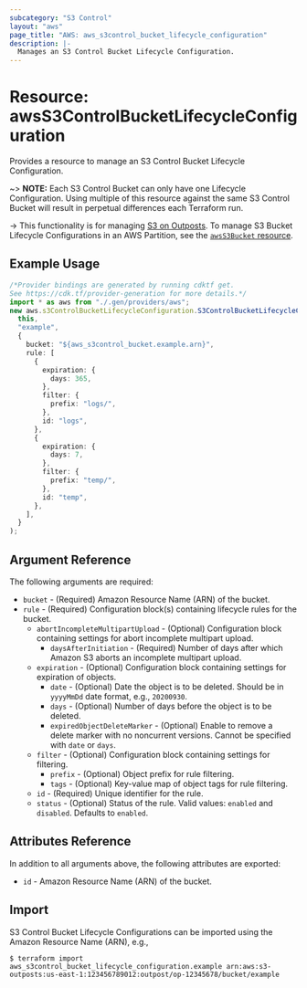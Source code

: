 ```yaml
---
subcategory: "S3 Control"
layout: "aws"
page_title: "AWS: aws_s3control_bucket_lifecycle_configuration"
description: |-
  Manages an S3 Control Bucket Lifecycle Configuration.
---
```


# Resource: awsS3ControlBucketLifecycleConfiguration

Provides a resource to manage an S3 Control Bucket Lifecycle Configuration.

\~> **NOTE:** Each S3 Control Bucket can only have one Lifecycle Configuration. Using multiple of this resource against the same S3 Control Bucket will result in perpetual differences each Terraform run.

\-> This functionality is for managing [S3 on Outposts](https://docs.aws.amazon.com/AmazonS3/latest/dev/S3onOutposts.html). To manage S3 Bucket Lifecycle Configurations in an AWS Partition, see the [`awsS3Bucket` resource](/docs/providers/aws/r/s3_bucket.html).

## Example Usage

```typescript
/*Provider bindings are generated by running cdktf get.
See https://cdk.tf/provider-generation for more details.*/
import * as aws from "./.gen/providers/aws";
new aws.s3ControlBucketLifecycleConfiguration.S3ControlBucketLifecycleConfiguration(
  this,
  "example",
  {
    bucket: "${aws_s3control_bucket.example.arn}",
    rule: [
      {
        expiration: {
          days: 365,
        },
        filter: {
          prefix: "logs/",
        },
        id: "logs",
      },
      {
        expiration: {
          days: 7,
        },
        filter: {
          prefix: "temp/",
        },
        id: "temp",
      },
    ],
  }
);

```

## Argument Reference

The following arguments are required:

* `bucket` - (Required) Amazon Resource Name (ARN) of the bucket.
* `rule` - (Required) Configuration block(s) containing lifecycle rules for the bucket.
  * `abortIncompleteMultipartUpload` - (Optional) Configuration block containing settings for abort incomplete multipart upload.
    * `daysAfterInitiation` - (Required) Number of days after which Amazon S3 aborts an incomplete multipart upload.
  * `expiration` - (Optional) Configuration block containing settings for expiration of objects.
    * `date` - (Optional) Date the object is to be deleted. Should be in `yyyyMmDd` date format, e.g., `20200930`.
    * `days` - (Optional) Number of days before the object is to be deleted.
    * `expiredObjectDeleteMarker` - (Optional) Enable to remove a delete marker with no noncurrent versions. Cannot be specified with `date` or `days`.
  * `filter` - (Optional) Configuration block containing settings for filtering.
    * `prefix` - (Optional) Object prefix for rule filtering.
    * `tags` - (Optional) Key-value map of object tags for rule filtering.
  * `id` - (Required) Unique identifier for the rule.
  * `status` - (Optional) Status of the rule. Valid values: `enabled` and `disabled`. Defaults to `enabled`.

## Attributes Reference

In addition to all arguments above, the following attributes are exported:

* `id` - Amazon Resource Name (ARN) of the bucket.

## Import

S3 Control Bucket Lifecycle Configurations can be imported using the Amazon Resource Name (ARN), e.g.,

```console
$ terraform import aws_s3control_bucket_lifecycle_configuration.example arn:aws:s3-outposts:us-east-1:123456789012:outpost/op-12345678/bucket/example
```
